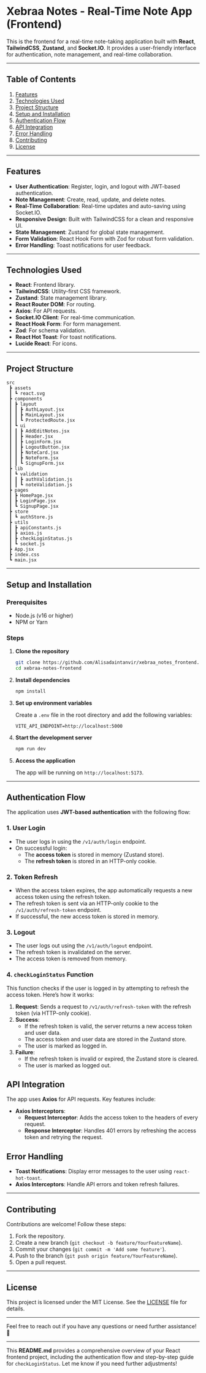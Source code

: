 # Xebraa Notes - Real-Time Note App (Frontend)

This is the frontend for a real-time note-taking application built with **React**, **TailwindCSS**, **Zustand**, and **Socket.IO**. It provides a user-friendly interface for authentication, note management, and real-time collaboration.

---

## Table of Contents

1. [Features](#features)
2. [Technologies Used](#technologies-used)
3. [Project Structure](#project-structure)
4. [Setup and Installation](#setup-and-installation)
5. [Authentication Flow](#authentication-flow)
6. [API Integration](#api-integration)
7. [Error Handling](#error-handling)
8. [Contributing](#contributing)
9. [License](#license)

---

## Features

- **User Authentication**: Register, login, and logout with JWT-based authentication.
- **Note Management**: Create, read, update, and delete notes.
- **Real-Time Collaboration**: Real-time updates and auto-saving using Socket.IO.
- **Responsive Design**: Built with TailwindCSS for a clean and responsive UI.
- **State Management**: Zustand for global state management.
- **Form Validation**: React Hook Form with Zod for robust form validation.
- **Error Handling**: Toast notifications for user feedback.

---

## Technologies Used

- **React**: Frontend library.
- **TailwindCSS**: Utility-first CSS framework.
- **Zustand**: State management library.
- **React Router DOM**: For routing.
- **Axios**: For API requests.
- **Socket.IO Client**: For real-time communication.
- **React Hook Form**: For form management.
- **Zod**: For schema validation.
- **React Hot Toast**: For toast notifications.
- **Lucide React**: For icons.

---

## Project Structure

```
src
 ┣ assets
 ┃ ┗ react.svg
 ┣ components
 ┃ ┣ layout
 ┃ ┃ ┣ AuthLayout.jsx
 ┃ ┃ ┣ MainLayout.jsx
 ┃ ┃ ┗ ProtectedRoute.jsx
 ┃ ┗ ui
 ┃ ┃ ┣ AddEditNotes.jsx
 ┃ ┃ ┣ Header.jsx
 ┃ ┃ ┣ LoginForm.jsx
 ┃ ┃ ┣ LogoutButton.jsx
 ┃ ┃ ┣ NoteCard.jsx
 ┃ ┃ ┣ NoteForm.jsx
 ┃ ┃ ┗ SignupForm.jsx
 ┣ lib
 ┃ ┗ validation
 ┃ ┃ ┣ authValidation.js
 ┃ ┃ ┗ noteValidation.js
 ┣ pages
 ┃ ┣ HomePage.jsx
 ┃ ┣ LoginPage.jsx
 ┃ ┗ SignupPage.jsx
 ┣ store
 ┃ ┗ authStore.js
 ┣ utils
 ┃ ┣ apiConstants.js
 ┃ ┣ axios.js
 ┃ ┣ checkLoginStatus.js
 ┃ ┗ socket.js
 ┣ App.jsx
 ┣ index.css
 ┗ main.jsx
```

---

## Setup and Installation

### Prerequisites

- Node.js (v16 or higher)
- NPM or Yarn

### Steps

1. **Clone the repository**

   ```bash
   git clone https://github.com/Alisadaintanvir/xebraa_notes_frontend.git
   cd xebraa-notes-frontend
   ```

2. **Install dependencies**

   ```bash
   npm install
   ```

3. **Set up environment variables**

   Create a `.env` file in the root directory and add the following variables:

   ```env
   VITE_API_ENDPOINT=http://localhost:5000
   ```

4. **Start the development server**

   ```bash
   npm run dev
   ```

5. **Access the application**

   The app will be running on `http://localhost:5173`.

---

## Authentication Flow

The application uses **JWT-based authentication** with the following flow:

### **1. User Login**

- The user logs in using the `/v1/auth/login` endpoint.
- On successful login:
  - The **access token** is stored in memory (Zustand store).
  - The **refresh token** is stored in an HTTP-only cookie.

### **2. Token Refresh**

- When the access token expires, the app automatically requests a new access token using the refresh token.
- The refresh token is sent via an HTTP-only cookie to the `/v1/auth/refresh-token` endpoint.
- If successful, the new access token is stored in memory.

### **3. Logout**

- The user logs out using the `/v1/auth/logout` endpoint.
- The refresh token is invalidated on the server.
- The access token is removed from memory.

### **4. `checkLoginStatus` Function**

This function checks if the user is logged in by attempting to refresh the access token. Here’s how it works:

1. **Request**: Sends a request to `/v1/auth/refresh-token` with the refresh token (via HTTP-only cookie).
2. **Success**:
   - If the refresh token is valid, the server returns a new access token and user data.
   - The access token and user data are stored in the Zustand store.
   - The user is marked as logged in.
3. **Failure**:
   - If the refresh token is invalid or expired, the Zustand store is cleared.
   - The user is marked as logged out.

## API Integration

The app uses **Axios** for API requests. Key features include:

- **Axios Interceptors**:
  - **Request Interceptor**: Adds the access token to the headers of every request.
  - **Response Interceptor**: Handles 401 errors by refreshing the access token and retrying the request.

## Error Handling

- **Toast Notifications**: Display error messages to the user using `react-hot-toast`.
- **Axios Interceptors**: Handle API errors and token refresh failures.

---

## Contributing

Contributions are welcome! Follow these steps:

1. Fork the repository.
2. Create a new branch (`git checkout -b feature/YourFeatureName`).
3. Commit your changes (`git commit -m 'Add some feature'`).
4. Push to the branch (`git push origin feature/YourFeatureName`).
5. Open a pull request.

---

## License

This project is licensed under the MIT License. See the [LICENSE](LICENSE) file for details.

---

Feel free to reach out if you have any questions or need further assistance! 🚀

---

This **README.md** provides a comprehensive overview of your React frontend project, including the authentication flow and step-by-step guide for `checkLoginStatus`. Let me know if you need further adjustments!
